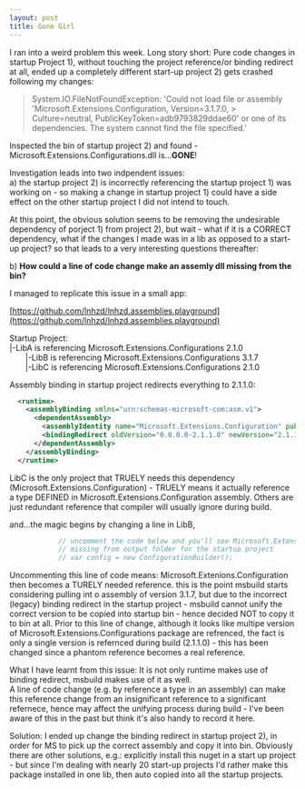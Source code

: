 ```yaml
---
layout: post
title: Gone Girl
---
```


I ran into a weird problem this week.
Long story short: Pure code changes in startup Project 1), without touching the project reference/or binding redirect at all, ended up a completely different start-up project 2) gets crashed following my changes:

> System.IO.FileNotFoundException: 'Could not load file or assembly 'Microsoft.Extensions.Configuration, Version=3.1.7.0, > Culture=neutral, PublicKeyToken=adb9793829ddae60' or one of its dependencies. The system cannot find the file specified.'

Inspected the bin of startup project 2) and found - Microsoft.Extensions.Configurations.dll is...**GONE**!

Investigation leads into two indpendent issues:  
a) the startup project 2) is incorrectly referencing the startup project 1) was working on - so making a change in startup project 1) could have a side effect on the other startup project I did not intend to touch.

At this point, the obvious solution seems to be removing the undesirable dependency of porject 1) from project 2), but wait - what if it is a CORRECT dependency, what if the changes I made was in a lib as opposed to a start-up project? so that leads to a very interesting questions thereafter: 

b) **How could a line of code change make an assemly dll missing from the bin?**

I managed to replicate this issue in a small app:

[https://github.com/lnhzd/lnhzd.assemblies.playground](https://github.com/lnhzd/lnhzd.assemblies.playground)

Startup Project: <bindingRedirect oldVersion="0.0.0.0-2.1.1.0" newVersion="2.1.1.0" />  
|-LibA is referencing Microsoft.Extensions.Configurations 2.1.0  
  |-LibB is referencing Microsoft.Extensions.Configurations 3.1.7  
  |-LibC is referencing Microsoft.Extensions.Configurations 2.1.0  

Assembly binding in startup project redirects everything to 2.1.1.0:  

```xml
  <runtime>
    <assemblyBinding xmlns="urn:schemas-microsoft-com:asm.v1">
      <dependentAssembly>
        <assemblyIdentity name="Microsoft.Extensions.Configuration" publicKeyToken="adb9793829ddae60" culture="neutral" />
        <bindingRedirect oldVersion="0.0.0.0-2.1.1.0" newVersion="2.1.1.0" />
      </dependentAssembly>
    </assemblyBinding>
  </runtime>
```

LibC is the only project that TRUELY needs this dependency (Microsoft.Extensions.Configuration) - TRUELY means it actually reference a type DEFINED in Microsoft.Extensions.Configuration assembly. Others are just redundant reference that compiler will usually ignore during build.

and...the magic begins by changing a line in LibB, 

```cs
            // uncomment the code below and you'll see Microsoft.Extensions.Options.dll
            // missing from output folder for the startup project
            // var config = new ConfigurationBuilder();
```

Uncommenting this line of code means: Microsoft.Extenions.Configuration then becomes a TURELY needed reference. this is the point msbuild starts considering pulling int o assembly of version 3.1.7, but due to the incorrect (legacy) binding redirect in the startup project - msbuild cannot unify the correct version to be copied into startup bin - hence decided NOT to copy it to bin at all.
Prior to this line of change, although it looks like multipe version of Microsoft.Extensions.Configurations package are refrenced, the fact is only a single version is refernced during build (2.1.1.0) - this has been changed since a phantom reference becomes a real reference.

What I have learnt from this issue:
It is not only runtime makes use of binding redirect, msbuild makes use of it as well.  
A line of code change (e.g. by reference a type in an assembly) can make this reference change from an insignificant reference to a significant refernece, hence may affect the unifying process during build - I've been aware of this in the past but think it's also handy to record it here.  

Solution:
I ended up change the binding redirect in startup project 2), in order for MS to pick up the correct assembly and copy it into bin. Obviously there are other solutions, e.g.: explicitly install this nuget in a start up project - but since I'm dealing with nearly 20 start-up projects I'd rather make this package installed in one lib, then auto copied into all the startup projects.


 
